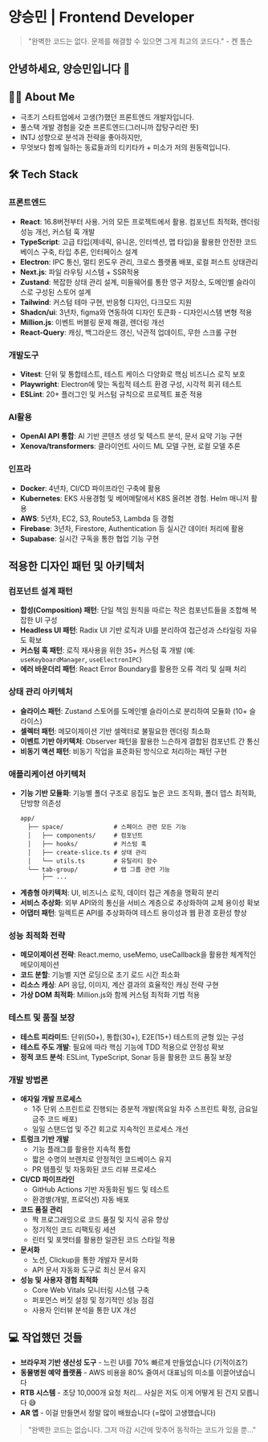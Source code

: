 # 양승민 | Frontend Developer

> "완벽한 코드는 없다. 문제를 해결할 수 있으면 그게 최고의 코드다." - 켄 톰슨
## 안녕하세요, 양승민입니다 👋

## 👨‍💻 About Me
- 극초기 스타트업에서 고생(?)했던 프론트엔드 개발자입니다.
- 풀스택 개발 경험을 갖춘 프론트엔드(그러니까 잡탕구리란 뜻)
- INTJ 성향으로 분석과 전략을 좋아하지만, 
- 무엇보다 함께 일하는 동료들과의 티키타카 + 미소가 저의 원동력입니다.

## 🛠️ Tech Stack
### 프론트엔드

- **React**: 16.8버전부터 사용. 거의 모든 프로젝트에서 활용. 컴포넌트 최적화, 렌더링 성능 개선, 커스텀 훅 개발
- **TypeScript**: 고급 타입(제네릭, 유니온, 인터섹션, 맵 타입)을 활용한 안전한 코드베이스 구축, 타입 추론, 인터페이스 설계
- **Electron**: IPC 통신, 멀티 윈도우 관리, 크로스 플랫폼 배포, 로컬 퍼스트 상태관리
- **Next.js**: 파일 라우팅 시스템 + SSR적용
- **Zustand**: 복잡한 상태 관리 설계, 미들웨어를 통한 영구 저장소, 도메인별 슬라이스로 구성된 스토어 설계
- **Tailwind**: 커스텀 테마 구현, 반응형 디자인, 다크모드 지원
- **Shadcn/ui**: 3년차, figma와 연동하여 디자인 토큰화 - 디자인시스템 변형 적용
- **Million.js**: 이벤트 버블링 문제 해결, 렌더링 개선
- **React-Query**: 캐싱, 백그라운드 갱신, 낙관적 업데이트, 무한 스크롤 구현

### 개발도구

- **Vitest**: 단위 및 통합테스트, 테스트 케이스 다양화로 핵심 비즈니스 로직 보호
- **Playwright**: Electron에 맞는 독립적 테스트 환경 구성, 시각적 회귀 테스트
- **ESLint**: 20+ 플러그인 및 커스텀 규칙으로 프로젝트 표준 적용

### AI활용

- **OpenAI API 통합**: AI 기반 콘텐츠 생성 및 텍스트 분석, 문서 요약 기능 구현
- **Xenova/transformers**: 클라이언트 사이드 ML 모델 구현, 로컬 모델 추론

### 인프라

- **Docker**: 4년차, CI/CD 파이프라인 구축에 활용
- **Kubernetes**: EKS 사용경험 및 베어메탈에서 K8S 올려본 경험. Helm 매니저 활용
- **AWS**: 5년차, EC2, S3, Route53, Lambda 등 경험
- **Firebase**: 3년차, Firestore, Authentication 등 실시간 데이터 처리에 활용
- **Supabase**: 실시간 구독을 통한 협업 기능 구현

## 적용한 디자인 패턴 및 아키텍처
### 컴포넌트 설계 패턴
- **합성(Composition) 패턴**: 단일 책임 원칙을 따르는 작은 컴포넌트들을 조합해 복잡한 UI 구성
- **Headless UI 패턴**: Radix UI 기반 로직과 UI를 분리하여 접근성과 스타일링 자유도 확보
- **커스텀 훅 패턴**: 로직 재사용을 위한 35+ 커스텀 훅 개발 (예: `useKeyboardManager`, `useElectronIPC`)
- **에러 바운더리 패턴**: React Error Boundary를 활용한 오류 격리 및 실패 처리

### 상태 관리 아키텍처
- **슬라이스 패턴**: Zustand 스토어를 도메인별 슬라이스로 분리하여 모듈화 (10+ 슬라이스)
- **셀렉터 패턴**: 메모이제이션 기반 셀렉터로 불필요한 렌더링 최소화
- **이벤트 기반 아키텍처**: Observer 패턴을 활용한 느슨하게 결합된 컴포넌트 간 통신
- **비동기 액션 패턴**: 비동기 작업을 표준화된 방식으로 처리하는 패턴 구현

### 애플리케이션 아키텍처
- **기능 기반 모듈화**: 기능별 폴더 구조로 응집도 높은 코드 조직화, 폴더 뎁스 최적화, 단방향 의존성
  ```
  app/
    ├── space/              # 스페이스 관련 모든 기능
    │   ├── components/     # 컴포넌트
    │   ├── hooks/          # 커스텀 훅
    │   ├── create-slice.ts # 상태 관리
    │   └── utils.ts        # 유틸리티 함수
    └── tab-group/          # 탭 그룹 관련 기능
        ├── ...
  ```
- **계층형 아키텍처**: UI, 비즈니스 로직, 데이터 접근 계층을 명확히 분리
- **서비스 추상화**: 외부 API와의 통신을 서비스 계층으로 추상화하여 교체 용이성 확보
- **어댑터 패턴**: 일렉트론 API를 추상화하여 테스트 용이성과 웹 환경 호환성 향상

### 성능 최적화 전략
- **메모이제이션 전략**: React.memo, useMemo, useCallback을 활용한 체계적인 메모이제이션
- **코드 분할**: 기능별 지연 로딩으로 초기 로드 시간 최소화
- **리소스 캐싱**: API 응답, 이미지, 계산 결과의 효율적인 캐싱 전략 구현
- **가상 DOM 최적화**: Million.js와 함께 커스텀 최적화 기법 적용

### 테스트 및 품질 보장
- **테스트 피라미드**: 단위(50+), 통합(30+), E2E(15+) 테스트의 균형 있는 구성
- **테스트 주도 개발**: 필요에 따라 핵심 기능에 TDD 적용으로 안정성 확보
- **정적 코드 분석**: ESLint, TypeScript, Sonar 등을 활용한 코드 품질 보장

### 개발 방법론
- **애자일 개발 프로세스**
  - 1주 단위 스프린트로 진행되는 증분적 개발(목요일 차주 스프린트 확정, 금요일 금주 코드 배포)
  - 일일 스탠드업 및 주간 회고로 지속적인 프로세스 개선
- **트렁크 기반 개발**
  - 기능 플래그를 활용한 지속적 통합
  - 짧은 수명의 브랜치로 안정적인 코드베이스 유지
  - PR 템플릿 및 자동화된 코드 리뷰 프로세스
- **CI/CD 파이프라인**
  - GitHub Actions 기반 자동화된 빌드 및 테스트
  - 환경별(개발, 프로덕션) 자동 배포
- **코드 품질 관리**
  - 짝 프로그래밍으로 코드 품질 및 지식 공유 향상
  - 정기적인 코드 리팩토링 세션
  - 린터 및 포맷터를 활용한 일관된 코드 스타일 적용
- **문서화**
  - 노션, Clickup을 통한 개발자 문서화
  - API 문서 자동화 도구로 최신 문서 유지
- **성능 및 사용자 경험 최적화**
  - Core Web Vitals 모니터링 시스템 구축
  - 퍼포먼스 버짓 설정 및 정기적인 성능 점검
  - 사용자 인터뷰 분석을 통한 UX 개선

## 💻 작업했던 것들
- **브라우저 기반 생산성 도구** - 느린 UI를 70% 빠르게 만들었습니다 (기적이죠?)
- **동물병원 예약 플랫폼** - AWS 비용을 80% 줄여서 대표님의 미소를 이끌어냈습니다
- **RTB 시스템** - 초당 10,000개 요청 처리... 사실은 저도 이게 어떻게 된 건지 모릅니다 😅
- **AR 앱** - 이걸 만들면서 정말 많이 배웠습니다 (=많이 고생했습니다)

> "완벽한 코드는 없습니다. 그저 마감 시간에 맞추어 동작하는 코드가 있을 뿐..."
